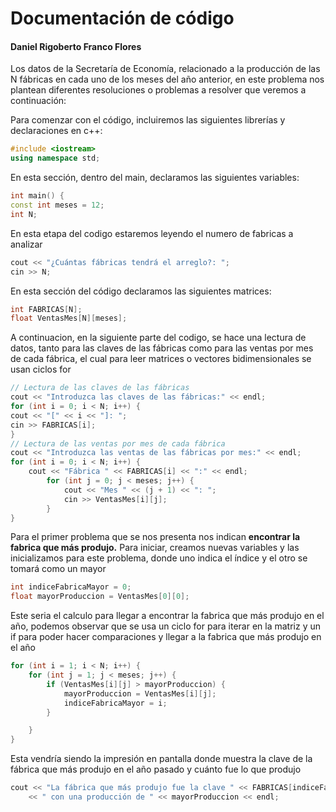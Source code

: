 # Documentación de código

  #### Daniel Rigoberto Franco Flores
Los datos de la Secretaría de Economía, relacionado a la producción de las N fábricas en cada uno de los meses del año anterior, en este problema nos plantean diferentes resoluciones o problemas a resolver que veremos a continuación:

Para comenzar con el código, incluiremos las siguientes librerías y declaraciones en c++:
```cpp
#include <iostream>
using namespace std;
```
En esta sección, dentro del main, declaramos las siguientes variables:
```cpp
int main() {
const int meses = 12;
int N;
```
En esta etapa del codigo estaremos leyendo el numero de fabricas a analizar
```cpp
cout << "¿Cuántas fábricas tendrá el arreglo?: ";
cin >> N;
```
En esta sección del código declaramos las siguientes matrices:
```cpp
int FABRICAS[N];
float VentasMes[N][meses];
```
A continuacion, en la siguiente parte del codigo, se hace una lectura de datos, tanto para las claves de las fábricas como para las ventas por mes de cada fábrica, el cual para leer matrices o vectores bidimensionales se usan ciclos for
```cpp
// Lectura de las claves de las fábricas
cout << "Introduzca las claves de las fábricas:" << endl;
for (int i = 0; i < N; i++) {
cout << "[" << i << "]: ";
cin >> FABRICAS[i];
}
// Lectura de las ventas por mes de cada fábrica
cout << "Introduzca las ventas de las fábricas por mes:" << endl;
for (int i = 0; i < N; i++) {
	cout << "Fábrica " << FABRICAS[i] << ":" << endl;
		for (int j = 0; j < meses; j++) {
			cout << "Mes " << (j + 1) << ": ";
			cin >> VentasMes[i][j];
		}
}
```
Para el primer problema que se nos presenta nos indican **encontrar la fabrica que más produjo.**
Para iniciar, creamos nuevas variables y las inicializamos para este problema, donde uno indica el índice y el otro se tomará como un mayor
```cpp
int indiceFabricaMayor = 0;
float mayorProduccion = VentasMes[0][0];
```
Este seria el calculo para llegar a encontrar la fabrica que más produjo en el año, podemos observar que se usa un ciclo for para iterar en la matriz y un if para poder hacer comparaciones y llegar a la fabrica que más produjo en el año
```cpp
for (int i = 1; i < N; i++) {
	for (int j = 1; j < meses; j++) {
		if (VentasMes[i][j] > mayorProduccion) {
			mayorProduccion = VentasMes[i][j];			
			indiceFabricaMayor = i;
		}

	}
}
```
Esta vendría siendo la impresión en pantalla donde muestra la clave de la fábrica que más produjo en el año pasado y cuánto fue lo que produjo
```cpp
cout << "La fábrica que más produjo fue la clave " << FABRICAS[indiceFabricaMayor]
	<< " con una producción de " << mayorProduccion << endl;
```
<!--stackedit_data:
eyJoaXN0b3J5IjpbMjA2MDk3MDQ2Miw0OTc4MTg4MTAsLTYzNT
Q4NDI0NSwxNTA0MzQyNjAwLDc3ODA4NDIzMiwtNjg1NTQ2NzM3
LC0xMjMxNDAwODE1LC0xMzI2NzU2ODAzLC02NzkxODkxMjIsLT
I4MDA2NzQ3NSwtMTYyODkxOTM4NywtNzIzMjk4NzUyLC0xNDI2
ODE1OTE1LC0xOTUxMTIzODI2LC05NTgzNzM5MCwtMTA2ODk0Mj
gwLC0xNzQ2MDI5MjYsLTIwODg3NDY2MTIsMjYzODM2OTA5LDQ3
MDgyNTA3M119
-->